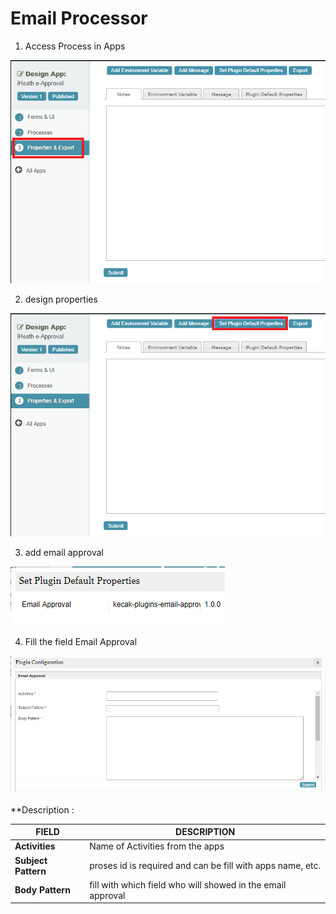 # Email Processor

1. Access Process in Apps

<img src="https://raw.githubusercontent.com/kinnara-digital-studio/kecak-workflow/master/docs/assets/interimScheduler1.png" alt="interimScheduler1" />


2. design properties

<img src="https://raw.githubusercontent.com/kinnara-digital-studio/kecak-workflow/master/docs/assets/interimScheduler2.png" alt="interimScheduler2" />

3. add email approval

<img src="https://raw.githubusercontent.com/kinnara-digital-studio/kecak-workflow/master/docs/assets/emailProcessor.png" alt="emailProcessor.png" />

4. Fill the field Email Approval

<img src="https://raw.githubusercontent.com/kinnara-digital-studio/kecak-workflow/master/docs/assets/emailProcessor_field.png" alt="emailProcessor_field.png" />

**Description :

|            FIELD              |                       DESCRIPTION                         |
|-------------------------------|-----------------------------------------------------------|
|**Activities**                 |Name of Activities from the apps                           |
|**Subject Pattern**            |proses id is required and can be fill with apps name, etc. |
|**Body Pattern**               |fill with which field who will showed in the email approval|
